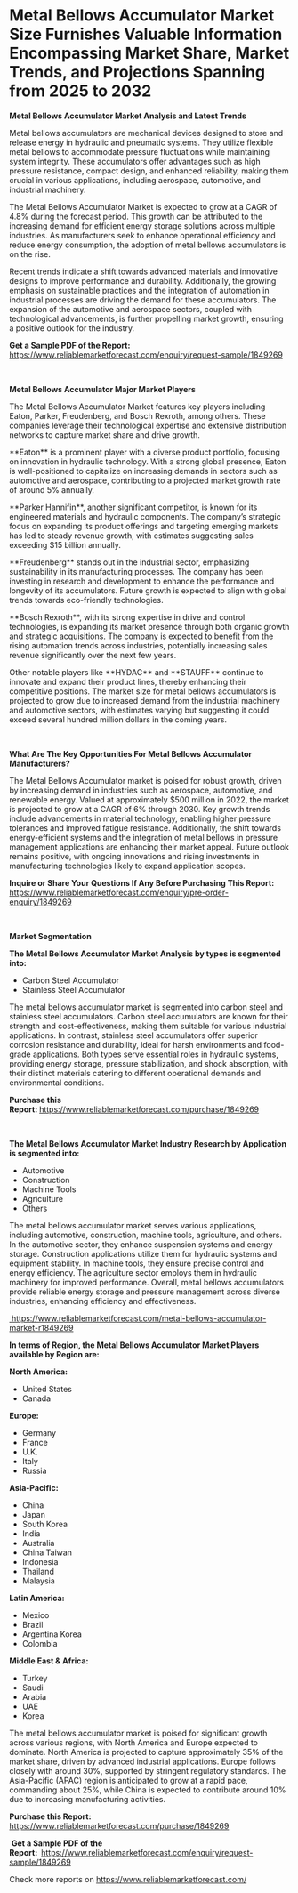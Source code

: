 <p><h1>Metal Bellows Accumulator Market Size Furnishes Valuable Information Encompassing Market Share, Market Trends, and Projections Spanning from 2025 to 2032</h1></p><p><strong>Metal Bellows Accumulator Market Analysis and Latest Trends</strong></p>
<p><p>Metal bellows accumulators are mechanical devices designed to store and release energy in hydraulic and pneumatic systems. They utilize flexible metal bellows to accommodate pressure fluctuations while maintaining system integrity. These accumulators offer advantages such as high pressure resistance, compact design, and enhanced reliability, making them crucial in various applications, including aerospace, automotive, and industrial machinery.</p><p>The Metal Bellows Accumulator Market is expected to grow at a CAGR of 4.8% during the forecast period. This growth can be attributed to the increasing demand for efficient energy storage solutions across multiple industries. As manufacturers seek to enhance operational efficiency and reduce energy consumption, the adoption of metal bellows accumulators is on the rise.  </p><p>Recent trends indicate a shift towards advanced materials and innovative designs to improve performance and durability. Additionally, the growing emphasis on sustainable practices and the integration of automation in industrial processes are driving the demand for these accumulators. The expansion of the automotive and aerospace sectors, coupled with technological advancements, is further propelling market growth, ensuring a positive outlook for the industry.</p></p>
<p><strong>Get a Sample PDF of the Report:&nbsp;</strong> <a href="https://www.reliablemarketforecast.com/enquiry/request-sample/1849269?utm_campaign=3381&utm_medium=2&utm_source=Github&utm_content=ia&utm_term=11042025&utm_id=metal-bellows-accumulator">https://www.reliablemarketforecast.com/enquiry/request-sample/1849269</a></p>
<p>&nbsp;</p>
<p><strong>Metal Bellows Accumulator Major Market Players</strong></p>
<p><p>The Metal Bellows Accumulator Market features key players including Eaton, Parker, Freudenberg, and Bosch Rexroth, among others. These companies leverage their technological expertise and extensive distribution networks to capture market share and drive growth.</p><p>**Eaton** is a prominent player with a diverse product portfolio, focusing on innovation in hydraulic technology. With a strong global presence, Eaton is well-positioned to capitalize on increasing demands in sectors such as automotive and aerospace, contributing to a projected market growth rate of around 5% annually.</p><p>**Parker Hannifin**, another significant competitor, is known for its engineered materials and hydraulic components. The company’s strategic focus on expanding its product offerings and targeting emerging markets has led to steady revenue growth, with estimates suggesting sales exceeding $15 billion annually.</p><p>**Freudenberg** stands out in the industrial sector, emphasizing sustainability in its manufacturing processes. The company has been investing in research and development to enhance the performance and longevity of its accumulators. Future growth is expected to align with global trends towards eco-friendly technologies.</p><p>**Bosch Rexroth**, with its strong expertise in drive and control technologies, is expanding its market presence through both organic growth and strategic acquisitions. The company is expected to benefit from the rising automation trends across industries, potentially increasing sales revenue significantly over the next few years.</p><p>Other notable players like **HYDAC** and **STAUFF** continue to innovate and expand their product lines, thereby enhancing their competitive positions. The market size for metal bellows accumulators is projected to grow due to increased demand from the industrial machinery and automotive sectors, with estimates varying but suggesting it could exceed several hundred million dollars in the coming years.</p></p>
<p>&nbsp;</p>
<p><strong>What Are The Key Opportunities For Metal Bellows Accumulator Manufacturers?</strong></p>
<p><p>The Metal Bellows Accumulator market is poised for robust growth, driven by increasing demand in industries such as aerospace, automotive, and renewable energy. Valued at approximately $500 million in 2022, the market is projected to grow at a CAGR of 6% through 2030. Key growth trends include advancements in material technology, enabling higher pressure tolerances and improved fatigue resistance. Additionally, the shift towards energy-efficient systems and the integration of metal bellows in pressure management applications are enhancing their market appeal. Future outlook remains positive, with ongoing innovations and rising investments in manufacturing technologies likely to expand application scopes.</p></p>
<p><strong>Inquire or Share Your Questions If Any Before Purchasing This Report:</strong> <a href="https://www.reliablemarketforecast.com/enquiry/pre-order-enquiry/1849269?utm_campaign=3381&utm_medium=2&utm_source=Github&utm_content=ia&utm_term=11042025&utm_id=metal-bellows-accumulator">https://www.reliablemarketforecast.com/enquiry/pre-order-enquiry/1849269</a></p>
<p>&nbsp;</p>
<p><strong>Market Segmentation</strong></p>
<p><strong>The Metal Bellows Accumulator Market Analysis by types is segmented into:</strong></p>
<p><ul><li>Carbon Steel Accumulator</li><li>Stainless Steel Accumulator</li></ul></p>
<p><p>The metal bellows accumulator market is segmented into carbon steel and stainless steel accumulators. Carbon steel accumulators are known for their strength and cost-effectiveness, making them suitable for various industrial applications. In contrast, stainless steel accumulators offer superior corrosion resistance and durability, ideal for harsh environments and food-grade applications. Both types serve essential roles in hydraulic systems, providing energy storage, pressure stabilization, and shock absorption, with their distinct materials catering to different operational demands and environmental conditions.</p></p>
<p><strong>Purchase this Report:&nbsp;</strong><a href="https://www.reliablemarketforecast.com/purchase/1849269?utm_campaign=3381&utm_medium=2&utm_source=Github&utm_content=ia&utm_term=11042025&utm_id=metal-bellows-accumulator">https://www.reliablemarketforecast.com/purchase/1849269</a></p>
<p>&nbsp;</p>
<p><strong>The Metal Bellows Accumulator Market Industry Research by Application is segmented into:</strong></p>
<p><ul><li>Automotive</li><li>Construction</li><li>Machine Tools</li><li>Agriculture</li><li>Others</li></ul></p>
<p><p>The metal bellows accumulator market serves various applications, including automotive, construction, machine tools, agriculture, and others. In the automotive sector, they enhance suspension systems and energy storage. Construction applications utilize them for hydraulic systems and equipment stability. In machine tools, they ensure precise control and energy efficiency. The agriculture sector employs them in hydraulic machinery for improved performance. Overall, metal bellows accumulators provide reliable energy storage and pressure management across diverse industries, enhancing efficiency and effectiveness.</p></p>
<p><a href="https://www.reliablemarketforecast.com/metal-bellows-accumulator-market-r1849269?utm_campaign=3381&utm_medium=2&utm_source=Github&utm_content=ia&utm_term=11042025&utm_id=metal-bellows-accumulator">&nbsp;https://www.reliablemarketforecast.com/metal-bellows-accumulator-market-r1849269</a></p>
<p><strong>In terms of Region, the Metal Bellows Accumulator Market Players available by Region are:</strong></p>
<p>
    <p> <strong> North America: </strong>
        <ul>
            <li>United States</li>
            <li>Canada</li>
        </ul>
        </p> 
    <p> <strong> Europe: </strong>
        <ul>
            <li>Germany</li>
            <li>France</li>
            <li>U.K.</li>
            <li>Italy</li>
            <li>Russia</li>
        </ul>
        </p> 
    <p> <strong> Asia-Pacific: </strong>
        <ul>
            <li>China</li>
            <li>Japan</li>
            <li>South Korea</li>
            <li>India</li>
            <li>Australia</li>
            <li>China Taiwan</li>
            <li>Indonesia</li>
            <li>Thailand</li>
            <li>Malaysia</li>
        </ul>
        </p> 
    <p> <strong> Latin America: </strong>
        <ul>
            <li>Mexico</li>
            <li>Brazil</li>
            <li>Argentina Korea</li>
            <li>Colombia</li>
        </ul>
        </p> 
    <p> <strong> Middle East & Africa: </strong>
        <ul>
            <li>Turkey</li>
            <li>Saudi</li>
            <li>Arabia</li>
            <li>UAE</li>
            <li>Korea</li>
        </ul>
    </p>
    </p>
<p><p>The metal bellows accumulator market is poised for significant growth across various regions, with North America and Europe expected to dominate. North America is projected to capture approximately 35% of the market share, driven by advanced industrial applications. Europe follows closely with around 30%, supported by stringent regulatory standards. The Asia-Pacific (APAC) region is anticipated to grow at a rapid pace, commanding about 25%, while China is expected to contribute around 10% due to increasing manufacturing activities.</p></p>
<p><strong>Purchase this Report: </strong><a href="https://www.reliablemarketforecast.com/purchase/1849269?utm_campaign=3381&utm_medium=2&utm_source=Github&utm_content=ia&utm_term=11042025&utm_id=metal-bellows-accumulator">https://www.reliablemarketforecast.com/purchase/1849269</a></p>
<p>&nbsp;<strong>Get a Sample PDF of the Report:&nbsp;&nbsp;</strong><a href="https://www.reliablemarketforecast.com/enquiry/request-sample/1849269?utm_campaign=3381&utm_medium=2&utm_source=Github&utm_content=ia&utm_term=11042025&utm_id=metal-bellows-accumulator">https://www.reliablemarketforecast.com/enquiry/request-sample/1849269</a></p>
<p><strong></strong></p>
<p>Check more reports on <a href="https://www.reliablemarketforecast.com/?utm_campaign=3381&utm_medium=2&utm_source=Github&utm_content=ia&utm_term=11042025&utm_id=metal-bellows-accumulator">https://www.reliablemarketforecast.com/</a></p>